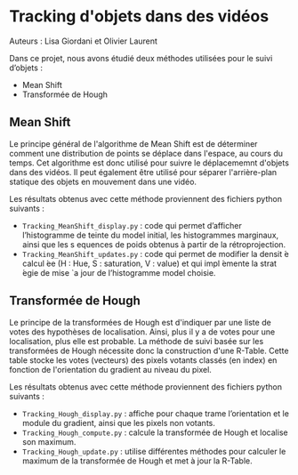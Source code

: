 # Tracking d'objets dans des vidéos

Auteurs : Lisa Giordani et Olivier Laurent

Dans ce projet, nous avons étudié deux méthodes utilisées pour le suivi d’objets :
- Mean Shift
- Transformée de Hough


## Mean Shift

Le principe général de l'algorithme de Mean Shift est de déterminer comment une distribution de points se déplace dans l'espace, au cours du temps. Cet algorithme est donc utilisé pour suivre le déplacememnt d'objets dans des vidéos. Il peut également être utilisé pour séparer l'arrière-plan statique des objets en mouvement dans une vidéo.

Les résultats obtenus avec cette méthode proviennent des fichiers python suivants :
- `Tracking_MeanShift_display.py` : code qui permet d’afficher l’histogramme de teinte du model
initial, les histogrammes marginaux, ainsi que les s equences de poids obtenus à partir de la
rétroprojection.
- `Tracking_MeanShift_updates.py` : code qui permet de modifier la densit ́e calcul ́ee (H : Hue, S :
saturation, V : value) et qui impl ́emente la strat ́egie de mise `a jour de l’histogramme model
choisie.

## Transformée de Hough

Le principe de la transformées de Hough est d'indiquer par une liste de votes des hypothèses de localisation. Ainsi, plus il y a de votes pour une localisation, plus elle est probable. 
La méthode de suivi basée sur les transformées de Hough nécessite donc la construction d'une R-Table. Cette table stocke les votes (vecteurs) des pixels votants classés (en index) en fonction de l'orientation du gradient au niveau du pixel.

Les résultats obtenus avec cette méthode proviennent des fichiers python suivants :
- `Tracking_Hough_display.py` : affiche pour chaque trame l’orientation et le module du gradient,
ainsi que les pixels non votants.
- `Tracking_Hough_compute.py` : calcule la transformée de Hough et localise son maximum.
- `Tracking_Hough_update.py` : utilise différentes méthodes pour calculer le maximum de la transformée de Hough et met à jour la R-Table.



